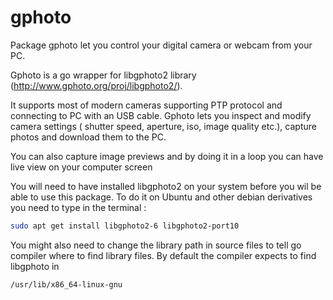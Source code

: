 # gphoto
Package gphoto let you control your digital camera or webcam from your PC.

Gphoto is a go wrapper for libgphoto2 library (http://www.gphoto.org/proj/libgphoto2/).

It supports most of modern cameras supporting PTP protocol and connecting to PC with an USB cable.
Gphoto lets you inspect and modify camera settings ( shutter speed, aperture, iso, image quality etc.),
capture photos and download them to the PC.

You can also capture image previews and by doing it in a loop you can have live view on your computer screen

You will need to have installed libgphoto2 on your system before you wil be able to use this package. To do it on Ubuntu and other debian derivatives you need to type in the terminal : 
```sh
sudo apt get install libgphoto2-6 libgphoto2-port10
```
You might also need to change the  library path in source files to  tell go compiler where to find library files. By default the compiler expects to find libgphoto in 
```sh
/usr/lib/x86_64-linux-gnu
```